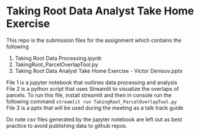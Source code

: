 # Taking Root Data Analyst Take Home Exercise

This repo is the submission files for the assignment which contains the following

1) Taking Root Data Processing.ipynb
2) TakingRoot_ParcelOverlapTool.py
3) Taking Root Data Analyst Take Home Exercise - Victor Denisov.pptx

File 1 is a jupyter notebook that outlines data processing and analysis 
<br>
File 2 is a python script that uses Streamlit to visualize the overlaps of parcels. To run this file, install streamlit and then in console run the following command `streamlit run TakingRoot_ParcelOverlapTool.py`
<br>
File 3 is a pptx that will be used during the meeting as a talk track guide

Do note csv files generated by the jupyter notebook are left out as best practice to avoid publishing data to github repos.